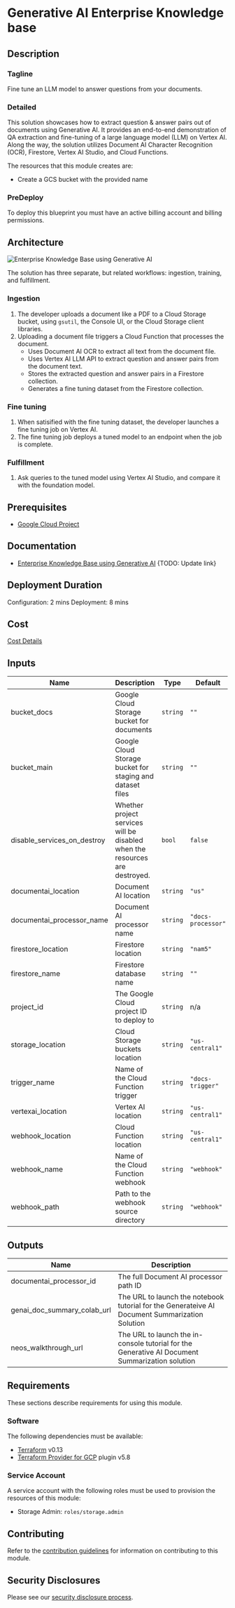 # Generative AI Enterprise Knowledge base

## Description
### Tagline
Fine tune an LLM model to answer questions from your documents.

### Detailed
This solution showcases how to extract question & answer pairs out of documents
using Generative AI. It provides an end-to-end demonstration of QA extraction and
fine-tuning of a large language model (LLM) on Vertex AI. Along the way, the
solution utilizes Document AI Character Recognition (OCR), Firestore,
Vertex AI Studio, and Cloud Functions.

The resources that this module creates are:

- Create a GCS bucket with the provided name

### PreDeploy
To deploy this blueprint you must have an active billing account and billing permissions.

## Architecture
![Enterprise Knowledge Base using Generative AI]()
<!-- TODO: Update the image with the correct diagram -->

The solution has three separate, but related workflows: ingestion, training,
and fulfillment.

### Ingestion
1. The developer uploads a document like a PDF to a Cloud Storage bucket, using `gsutil`,
   the Console UI, or the Cloud Storage client libraries.
1. Uploading a document file triggers a Cloud Function that processes the document.
   - Uses Document AI OCR to extract all text from the document file.
   - Uses Vertex AI LLM API to extract question and answer pairs from the document text.
   - Stores the extracted question and answer pairs in a Firestore collection.
   - Generates a fine tuning dataset from the Firestore collection.

### Fine tuning
1. When satisified with the fine tuning dataset, the developer launches a fine tuning job on Vertex AI.
1. The fine tuning job deploys a tuned model to an endpoint when the job is complete.

### Fulfillment
1. Ask queries to the tuned model using Vertex AI Studio, and compare it with the foundation model.

## Prerequisites
- [Google Cloud Project](https://cloud.google.com/resource-manager/docs/creating-managing-projects)

## Documentation
- [Enterprise Knowledge Base using Generative AI]()
{TODO: Update link}

## Deployment Duration
Configuration: 2 mins
Deployment: 8 mins

## Cost
[Cost Details](https://cloud.google.com/products/calculator/#id=78888c9b-02ac-4130-9327-fecd7f4cfb11)

<!-- BEGINNING OF PRE-COMMIT-TERRAFORM DOCS HOOK -->
## Inputs

| Name | Description | Type | Default | Required |
|------|-------------|------|---------|:--------:|
| bucket\_docs | Google Cloud Storage bucket for documents | `string` | `""` | no |
| bucket\_main | Google Cloud Storage bucket for staging and dataset files | `string` | `""` | no |
| disable\_services\_on\_destroy | Whether project services will be disabled when the resources are destroyed. | `bool` | `false` | no |
| documentai\_location | Document AI location | `string` | `"us"` | no |
| documentai\_processor\_name | Document AI processor name | `string` | `"docs-processor"` | no |
| firestore\_location | Firestore location | `string` | `"nam5"` | no |
| firestore\_name | Firestore database name | `string` | `""` | no |
| project\_id | The Google Cloud project ID to deploy to | `string` | n/a | yes |
| storage\_location | Cloud Storage buckets location | `string` | `"us-central1"` | no |
| trigger\_name | Name of the Cloud Function trigger | `string` | `"docs-trigger"` | no |
| vertexai\_location | Vertex AI location | `string` | `"us-central1"` | no |
| webhook\_location | Cloud Function location | `string` | `"us-central1"` | no |
| webhook\_name | Name of the Cloud Function webhook | `string` | `"webhook"` | no |
| webhook\_path | Path to the webhook source directory | `string` | `"webhook"` | no |

## Outputs

| Name | Description |
|------|-------------|
| documentai\_processor\_id | The full Document AI processor path ID |
| genai\_doc\_summary\_colab\_url | The URL to launch the notebook tutorial for the Generateive AI Document Summarization Solution |
| neos\_walkthrough\_url | The URL to launch the in-console tutorial for the Generative AI Document Summarization solution |

<!-- END OF PRE-COMMIT-TERRAFORM DOCS HOOK -->

## Requirements

These sections describe requirements for using this module.

### Software

The following dependencies must be available:

- [Terraform][terraform] v0.13
- [Terraform Provider for GCP][terraform-provider-gcp] plugin v5.8

### Service Account

A service account with the following roles must be used to provision
the resources of this module:

- Storage Admin: `roles/storage.admin`

## Contributing

Refer to the [contribution guidelines](./docs/CONTRIBUTING.md) for
information on contributing to this module.

[iam-module]: https://registry.terraform.io/modules/terraform-google-modules/iam/google
[project-factory-module]: https://registry.terraform.io/modules/terraform-google-modules/project-factory/google
[terraform-provider-gcp]: https://www.terraform.io/docs/providers/google/index.html
[terraform]: https://www.terraform.io/downloads.html

## Security Disclosures

Please see our [security disclosure process](./SECURITY.md).
